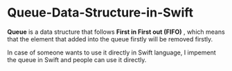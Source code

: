# Queue-Data-Structure-in-Swift

**Queue** is a data structure that follows **First in First out (FIFO)** , which means that the element that added into the queue firstly will be removed firstly.

In case of someone wants to use it directly in Swift language, I impement the queue in Swift and people can use it directly. 
